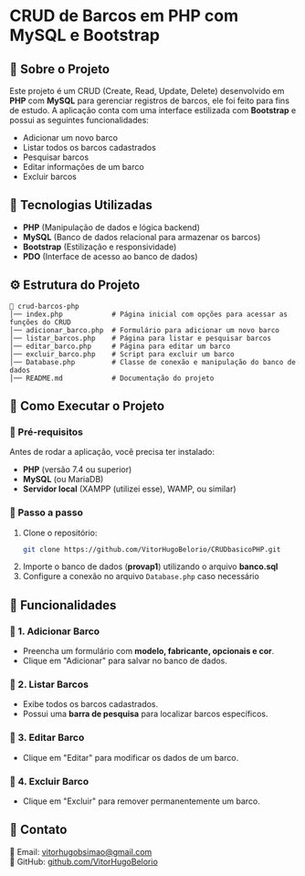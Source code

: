 # CRUD de Barcos em PHP com MySQL e Bootstrap

## 📌 Sobre o Projeto
Este projeto é um CRUD (Create, Read, Update, Delete) desenvolvido em **PHP** com **MySQL** para gerenciar registros de barcos, ele foi feito para fins de estudo. A aplicação conta com uma interface estilizada com **Bootstrap** e possui as seguintes funcionalidades:

- Adicionar um novo barco
- Listar todos os barcos cadastrados
- Pesquisar barcos
- Editar informações de um barco
- Excluir barcos

## 🚀 Tecnologias Utilizadas
- **PHP** (Manipulação de dados e lógica backend)
- **MySQL** (Banco de dados relacional para armazenar os barcos)
- **Bootstrap** (Estilização e responsividade)
- **PDO** (Interface de acesso ao banco de dados)

## ⚙️ Estrutura do Projeto
```
📂 crud-barcos-php
│── index.php            # Página inicial com opções para acessar as funções do CRUD
│── adicionar_barco.php  # Formulário para adicionar um novo barco
│── listar_barcos.php    # Página para listar e pesquisar barcos
│── editar_barco.php     # Página para editar um barco
│── excluir_barco.php    # Script para excluir um barco
│── Database.php         # Classe de conexão e manipulação do banco de dados
│── README.md            # Documentação do projeto
```

## 📌 Como Executar o Projeto
### 🔹 Pré-requisitos
Antes de rodar a aplicação, você precisa ter instalado:
- **PHP** (versão 7.4 ou superior)
- **MySQL** (ou MariaDB)
- **Servidor local** (XAMPP (utilizei esse), WAMP, ou similar)

### 🔹 Passo a passo
1. Clone o repositório:
   ```bash
   git clone https://github.com/VitorHugoBelorio/CRUDbasicoPHP.git
   ```
2. Importe o banco de dados (**provap1**) utilizando o arquivo **banco.sql**
3. Configure a conexão no arquivo `Database.php` caso necessário

## 📌 Funcionalidades
### 🔹 1. Adicionar Barco
- Preencha um formulário com **modelo, fabricante, opcionais e cor**.
- Clique em "Adicionar" para salvar no banco de dados.

### 🔹 2. Listar Barcos
- Exibe todos os barcos cadastrados.
- Possui uma **barra de pesquisa** para localizar barcos específicos.

### 🔹 3. Editar Barco
- Clique em "Editar" para modificar os dados de um barco.

### 🔹 4. Excluir Barco
- Clique em "Excluir" para remover permanentemente um barco.

## 📌 Contato
📧 Email: vitorhugobsimao@gmail.com  
🔗 GitHub: [github.com/VitorHugoBelorio](https://github.com/VitorHugoBelorio)

